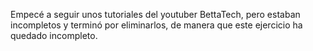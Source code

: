 Empecé a seguir unos tutoriales del youtuber BettaTech, pero estaban incompletos y terminó por eliminarlos, de manera que este ejercicio ha quedado incompleto.